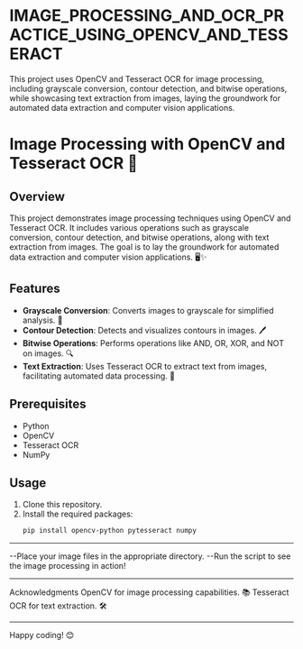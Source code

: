 # IMAGE_PROCESSING_AND_OCR_PRACTICE_USING_OPENCV_AND_TESSERACT
This project uses OpenCV and Tesseract OCR for image processing, including grayscale conversion, contour detection, and bitwise operations, while showcasing text extraction from images, laying the groundwork for automated data extraction and computer vision applications.


# Image Processing with OpenCV and Tesseract OCR 📸

## Overview
This project demonstrates image processing techniques using OpenCV and Tesseract OCR. It includes various operations such as grayscale conversion, contour detection, and bitwise operations, along with text extraction from images. The goal is to lay the groundwork for automated data extraction and computer vision applications. 🖥️✨

## Features
- **Grayscale Conversion**: Converts images to grayscale for simplified analysis. 🌈
- **Contour Detection**: Detects and visualizes contours in images. 🖊️
- **Bitwise Operations**: Performs operations like AND, OR, XOR, and NOT on images. 🔍
- **Text Extraction**: Uses Tesseract OCR to extract text from images, facilitating automated data processing. 📄

## Prerequisites
- Python
- OpenCV
- Tesseract OCR
- NumPy

## Usage
1. Clone this repository.
2. Install the required packages:
   ```bash
   pip install opencv-python pytesseract numpy


*********************************************************
--Place your image files in the appropriate directory.
--Run the script to see the image processing in action!
*********************************************************

Acknowledgments
OpenCV for image processing capabilities. 📚
Tesseract OCR for text extraction. 🛠️
********************************************************
Happy coding! 😊

